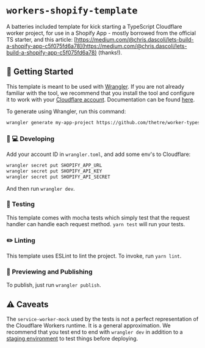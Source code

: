 # `workers-shopify-template`

A batteries included template for kick starting a TypeScript Cloudflare worker project, for use in a Shopify App - mostly borrowed from the official TS starter, and this article: [https://medium.com/@chris.dascoli/lets-build-a-shopify-app-c5f075fd6a78](https://medium.com/@chris.dascoli/lets-build-a-shopify-app-c5f075fd6a78) (thanks!).

## 🔋 Getting Started

This template is meant to be used with [Wrangler](https://github.com/cloudflare/wrangler). If you are not already familiar with the tool, we recommend that you install the tool and configure it to work with your [Cloudflare account](https://dash.cloudflare.com). Documentation can be found [here](https://developers.cloudflare.com/workers/tooling/wrangler/).

To generate using Wrangler, run this command:

```bash
wrangler generate my-app-project https://github.com/thetre/worker-typescript-template
```

### 👩 💻 Developing

Add your account ID in `wrangler.toml`, and add some env's to Cloudflare:

```sh
wrangler secret put SHOPIFY_APP_URL
wrangler secret put SHOPIFY_API_KEY
wrangler secret put SHOPIFY_API_SECRET
```

And then run `wrangler dev`.

### 🧪 Testing

This template comes with mocha tests which simply test that the request handler can handle each request method. `yarn test` will run your tests.

### ✏️ Linting

This template uses ESLint to lint the project. To invoke, run `yarn lint`.

### 👀 Previewing and Publishing

To publish, just run `wrangler publish`.

## ⚠️ Caveats

The `service-worker-mock` used by the tests is not a perfect representation of the Cloudflare Workers runtime. It is a general approximation. We recommend that you test end to end with `wrangler dev` in addition to a [staging environment](https://developers.cloudflare.com/workers/tooling/wrangler/configuration/environments/) to test things before deploying.
